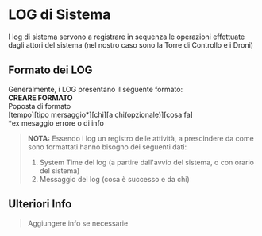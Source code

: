 # LOG di Sistema
I log di sistema servono a registrare in sequenza le operazioni effettuate dagli attori del sistema (nel nostro caso sono la Torre di Controllo e i Droni)
## Formato dei LOG
Generalmente, i LOG presentano il seguente formato:\
**CREARE FORMATO**\
Poposta di formato\
[tempo][tipo mersaggio*][chi][a chi(opzionale)][cosa fa]\
*ex mesaggio errore o di info

> **NOTA:** Essendo i log un registro delle attività, a prescindere da come sono formattati hanno bisogno dei seguenti dati:
> 1. System Time del log (a partire dall'avvio del sistema, o con orario del sistema)
> 2. Messaggio del log (cosa è successo e da chi)



## Ulteriori Info
> Aggiungere info se necessarie
